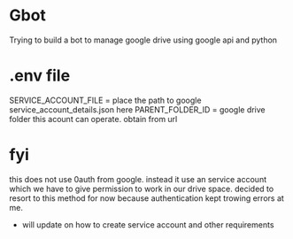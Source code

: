 # Gbot
Trying to build a bot to manage google drive using google api and python

# .env file
SERVICE_ACCOUNT_FILE = place the path to google service_account_details.json here
PARENT_FOLDER_ID = google drive folder this acount can operate. obtain from url

# fyi
this does not use 0auth from google. instead it use an service account which we have to give
permission to work in our drive space.
decided to resort to this method for now because authentication kept trowing errors at me.

* will update on how to create service account and other requirements
